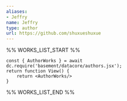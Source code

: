 ```yaml
---
aliases:
- Jeffry
name: Jeffry
type: author
url: https://github.com/shuxueshuxue
---
```



%% WORKS_LIST_START %%

```datacorejsx
const { AuthorWorks } = await dc.require('basement/datacore/authors.jsx');
return function View() {
    return <AuthorWorks/>
}
```
%% WORKS_LIST_END %%